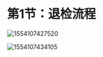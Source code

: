 # 第1节：退检流程

![1554107427520](C:\Users\Administrator\AppData\Roaming\Typora\typora-user-images\1554107427520.png)



![1554107434105](C:\Users\Administrator\AppData\Roaming\Typora\typora-user-images\1554107434105.png)